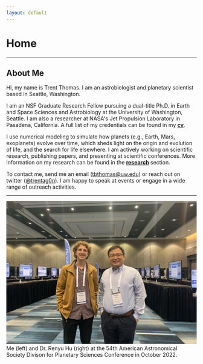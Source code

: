 ```yaml
---
layout: default
---
```

# Home
-------------------------

## About Me

Hi, my name is Trent Thomas. I am an astrobiologist and planetary scientist based in Seattle, Washington. 

I am an NSF Graduate Research Fellow pursuing a dual-title Ph.D. in Earth and Space Sciences and Astrobiology at the University of Washington, Seattle. I am also a researcher at NASA's Jet Propulsion Laboratory in Pasadena, California. A full list of my credentials can be found in my **[cv](assets/cvs/tthomas_cv.pdf)**.

I use numerical modeling to simulate how planets (e.g., Earth, Mars, exoplanets) evolve over time, which sheds light on the origin and evolution of life, and the search for life elsewhere. I am actively working on scientific research, publishing papers, and presenting at scientific conferences. More information on my research can be found in the **[research](research)** section.

To contact me, send me an email ([tbthomas@uw.edu](mailto:tbthomas@uw.edu)) or reach out on twitter ([@trentag0n](https://twitter.com/trentag0n)). I am happy to speak at events or engage in a wide range of outreach activities.

------------------------- 
![alt text](assets/img/trent_and_renyu.jpg "Trent and Renyu at DPS 2022")
Me (left) and Dr. Renyu Hu (right) at the 54th American Astronomical Society Divison for Planetary Sciences Conference in October 2022.
